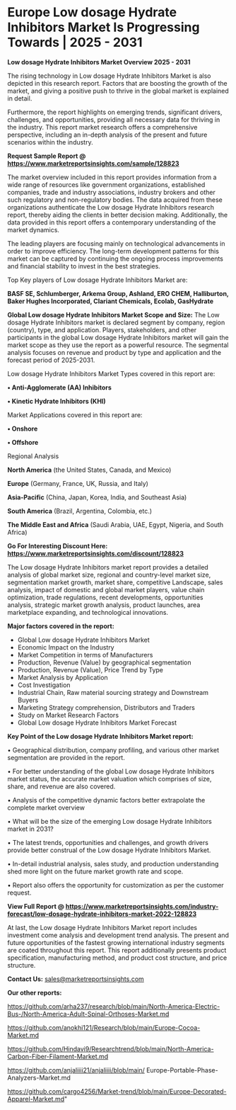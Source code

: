 # Europe Low dosage Hydrate Inhibitors Market Is Progressing Towards | 2025 - 2031

<Strong> Low dosage Hydrate Inhibitors Market Overview 2025 - 2031</strong>

The rising technology in Low dosage Hydrate Inhibitors Market is also depicted in this research report. Factors that are boosting the growth of the market, and giving a positive push to thrive in the global market is explained in detail.

Furthermore, the report highlights on emerging trends, significant drivers, challenges, and opportunities, providing all necessary data for thriving in the industry. This report market research offers a comprehensive perspective, including an in-depth analysis of the present and future scenarios within the industry.

<strong>Request Sample Report @ <a href=https://www.marketreportsinsights.com/sample/128823>https://www.marketreportsinsights.com/sample/128823</a></strong>

The market overview included in this report provides information from a wide range of resources like government organizations, established companies, trade and industry associations, industry brokers and other such regulatory and non-regulatory bodies. The data acquired from these organizations authenticate the Low dosage Hydrate Inhibitors research report, thereby aiding the clients in better decision making. Additionally, the data provided in this report offers a contemporary understanding of the market dynamics.

The leading players are focusing mainly on technological advancements in order to improve efficiency. The long-term development patterns for this market can be captured by continuing the ongoing process improvements and financial stability to invest in the best strategies.

Top Key players of Low dosage Hydrate Inhibitors Market are:

<strong>BASF SE, Schlumberger, Arkema Group, Ashland, ERO CHEM, Halliburton, Baker Hughes Incorporated, Clariant Chemicals, Ecolab, GasHydrate</strong>

<strong><b>Global Low dosage Hydrate Inhibitors Market Scope and Size:</b></strong>
The Low dosage Hydrate Inhibitors market is declared segment by company, region (country), type, and application. Players, stakeholders, and other participants in the global Low dosage Hydrate Inhibitors market will gain the market scope as they use the report as a powerful resource. The segmental analysis focuses on revenue and product by type and application and the forecast period of 2025-2031.

Low dosage Hydrate Inhibitors Market Types covered in this report are:

<strong>• Anti-Agglomerate (AA) Inhibitors

• Kinetic Hydrate Inhibitors (KHI)</strong>

Market Applications covered in this report are:

<strong>• Onshore

• Offshore</strong> 

Regional Analysis

<strong>North America</strong> (the United States, Canada, and Mexico)

<strong>Europe</strong> (Germany, France, UK, Russia, and Italy)

<strong>Asia-Pacific</strong> (China, Japan, Korea, India, and Southeast Asia)

<strong>South America</strong> (Brazil, Argentina, Colombia, etc.)

<strong>The Middle East and Africa</strong> (Saudi Arabia, UAE, Egypt, Nigeria, and South Africa)

<strong>Go For Interesting Discount Here: <a href=https://www.marketreportsinsights.com/discount/128823>https://www.marketreportsinsights.com/discount/128823</a></strong>

The Low dosage Hydrate Inhibitors market report provides a detailed analysis of global market size, regional and country-level market size, segmentation market growth, market share, competitive Landscape, sales analysis, impact of domestic and global market players, value chain optimization, trade regulations, recent developments, opportunities analysis, strategic market growth analysis, product launches, area marketplace expanding, and technological innovations.

<strong><b>Major factors covered in the report:</b></strong>
<ul>
  <li>Global Low dosage Hydrate Inhibitors Market </li>
  <li>Economic Impact on the Industry</li>
  <li>Market Competition in terms of Manufacturers</li>
  <li>Production, Revenue (Value) by geographical segmentation</li>
  <li>Production, Revenue (Value), Price Trend by Type</li>
  <li>Market Analysis by Application</li>
  <li>Cost Investigation</li>
  <li>Industrial Chain, Raw material sourcing strategy and Downstream Buyers</li>
  <li>Marketing Strategy comprehension, Distributors and Traders</li>
  <li>Study on Market Research Factors</li>
  <li>Global Low dosage Hydrate Inhibitors Market Forecast</li>
</ul>

<strong><b>Key Point of the Low dosage Hydrate Inhibitors Market report:</b></strong>

• Geographical distribution, company profiling, and various other market segmentation are provided in the report.

• For better understanding of the global Low dosage Hydrate Inhibitors market status, the accurate market valuation which comprises of size, share, and revenue are also covered.

• Analysis of the competitive dynamic factors better extrapolate the complete market overview

• What will be the size of the emerging Low dosage Hydrate Inhibitors market in 2031?

• The latest trends, opportunities and challenges, and growth drivers provide better construal of the Low dosage Hydrate Inhibitors Market.

• In-detail industrial analysis, sales study, and production understanding shed more light on the future market growth rate and scope.

• Report also offers the opportunity for customization as per the customer request.

<strong><b>View Full Report @ <a href=https://www.marketreportsinsights.com/industry-forecast/low-dosage-hydrate-inhibitors-market-2022-128823>https://www.marketreportsinsights.com/industry-forecast/low-dosage-hydrate-inhibitors-market-2022-128823</a></b></strong>


At last, the Low dosage Hydrate Inhibitors Market report includes investment come analysis and development trend analysis. The present and future opportunities of the fastest growing international industry segments are coated throughout this report. This report additionally presents product specification, manufacturing method, and product cost structure, and price structure.

<strong>Contact Us:</strong>
sales@marketreportsinsights.com

<strong>Our other reports:</strong>

<a href=https://github.com/arha237/research/blob/main/North-America-Electric-Bus-/North-America-Adult-Spinal-Orthoses-Market.md>https://github.com/arha237/research/blob/main/North-America-Electric-Bus-/North-America-Adult-Spinal-Orthoses-Market.md</a>

<a href=https://github.com/anokhi121/Research/blob/main/Europe-Cocoa-Market.md>https://github.com/anokhi121/Research/blob/main/Europe-Cocoa-Market.md</a>

<a href=https://github.com/Hindavi9/Researchtrend/blob/main/North-America-Carbon-Fiber-Filament-Market.md>https://github.com/Hindavi9/Researchtrend/blob/main/North-America-Carbon-Fiber-Filament-Market.md</a>

<a href=https://github.com/anjaliiii21/anjaliiii/blob/main/ Europe-Portable-Phase-Analyzers-Market.md>https://github.com/anjaliiii21/anjaliiii/blob/main/ Europe-Portable-Phase-Analyzers-Market.md</a>

<a href=https://github.com/cargo4256/Market-trend/blob/main/Europe-Decorated-Apparel-Market.md>https://github.com/cargo4256/Market-trend/blob/main/Europe-Decorated-Apparel-Market.md</a>"
